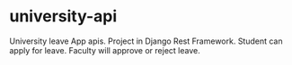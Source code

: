 # university-api
University leave App apis.
Project in Django Rest Framework.
Student can apply for leave.
Faculty will approve or reject leave.